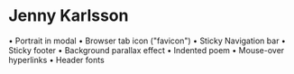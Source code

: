 # Jenny Karlsson

• Portrait in modal
• Browser tab icon ("favicon")
• Sticky Navigation bar
• Sticky footer
• Background parallax effect 
• Indented poem
• Mouse-over hyperlinks
• Header fonts
